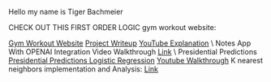 Hello my name is Tiger Bachmeier

CHECK OUT THIS FIRST ORDER LOGIC gym workout website: 

[Gym Workout Website](https://github.com/T1GG3Y/me/blob/main/gym.html)
[Project Writeup](https://drive.google.com/file/d/1yUi5pbj0CjgSxRqh6tgSqHkOOb_1D2TJ/view?usp=drive_link)
[YouTube Explanation](https://youtu.be/lpDInrZ5yUc)
\\
Notes App With OPENAI Integration Video Walkthrough
[Link](https://drive.google.com/file/d/127LENNnsBa4iD4Hwh55jt5BD8cX5MjFx/view?usp=drive_link)
\\
Presidential Predictions
[Presidential Predictions Logistic Regression](https://drive.google.com/file/d/1biG2F39umbv4y3Jb4FzQfl6QqB9zWHSH/view?usp=drive_link)
[Youtube Walkthrough](https://youtu.be/J-5mnHWEG40)
K nearest neighbors implementation and Analysis: [Link](https://docs.google.com/document/d/1gnOU44MDkz7fyIB3XOZeggyFsZepeabIyo_nGeIt2mI/edit?usp=drive_link)

